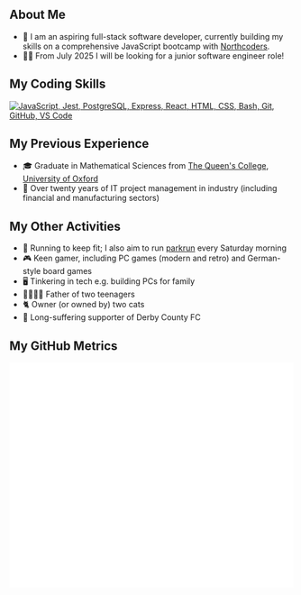 ## About Me

- 🏫 I am an aspiring full-stack software developer, currently building my skills on a comprehensive JavaScript bootcamp with [Northcoders](https://www.northcoders.com/).
- 🧑‍💻 From July 2025 I will be looking for a junior software engineer role!

## My Coding Skills

[![JavaScript, Jest, PostgreSQL, Express, React, HTML, CSS, Bash, Git, GitHub, VS Code](https://skillicons.dev/icons?i=js,jest,postgres,express,react,html,css,bash,git,github,vscode&theme=light)](https://skillicons.dev)

## My Previous Experience

- 🎓 Graduate in Mathematical Sciences from [The Queen's College](https://www.queens.ox.ac.uk/), [University of Oxford](https://www.ox.ac.uk/)
- 🏢 Over twenty years of IT project management in industry (including financial and manufacturing sectors)

## My Other Activities

- 👟 Running to keep fit; I also aim to run [parkrun](https://www.parkrun.org.uk/) every Saturday morning
- 🎮 Keen gamer, including PC games (modern and retro) and German-style board games
- 🖥️ Tinkering in tech e.g. building PCs for family
- 👨‍👩‍👧‍👧 Father of two teenagers
- 🐈 Owner (or owned by) two cats
- 🐏 Long-suffering supporter of Derby County FC

## My GitHub Metrics

![Metrics](./github-metrics.svg)
